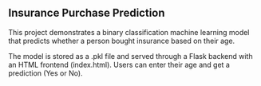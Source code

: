 ## Insurance Purchase Prediction

This project demonstrates a binary classification machine learning model that predicts whether a person bought insurance based on their age.

The model is stored as a .pkl file and served through a Flask backend with an HTML frontend (index.html). Users can enter their age and get a prediction (Yes or No).
